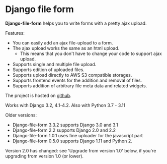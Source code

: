 # Django file form

**Django-file-form** helps you to write forms with a pretty ajax upload.

Features:

- You can easily add an ajax file-upload to a form.
- The ajax upload works the same as an html upload.
  - This means that you don't have to change your code to support ajax upload.
- Supports single and multiple file upload.
- Supports edition of uploaded files.
- Supports upload directly to AWS S3 compatible storages.
- Supports frontend events for the addition and removal of files.
- Supports addition of arbitrary file meta data and related widgets.

The project is hosted on [github](https://github.com/mbraak/django-file-form).

Works with Django 3.2, 4.1-4.2. Also with Python 3.7 - 3.11

Older versions:

- Django-file-form 3.3.2 supports Django 3.0 and 3.1
- Django-file-form 2.2 supports Django 2.0 and 2.2
- Django-file-form 1.0.1 uses fine uploader for the javascript part
- Django-file-form 0.5.0 supports Django 1.11 and Python 2.

Version 2.0 has changed: see 'Upgrade from version 1.0' below, if you're upgrading from version 1.0 (or lower).
